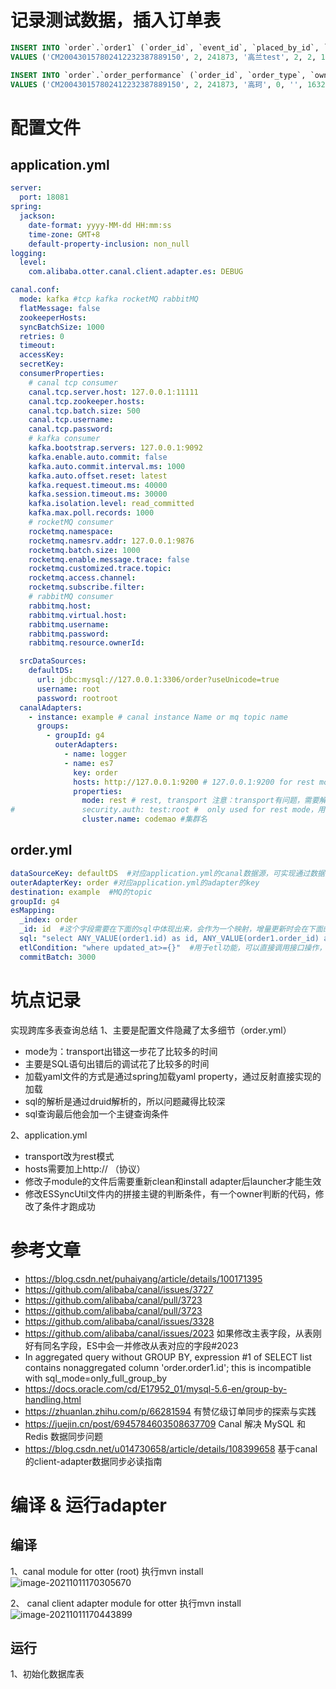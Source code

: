 # 记录测试数据，插入订单表
```sql
INSERT INTO `order`.`order1` (`order_id`, `event_id`, `placed_by_id`, `placed_by`, `placed_method`, `order_type`, `is_renewed`, `has_after_sale`, `is_exchanged`, `has_gifts`, `is_group`, `delay_shipping`, `group_code`, `state`, `order_remark`, `customer_id`, `customer_phone_number`, `encrypted_customer_phone_number`, `hashed_customer_phone_number`, `customer_union_id`, `customer_open_id`, `third_party_order_id`, `platform`, `currency`, `overseas_order`, `paid_deposit`, `total_discount`, `original_total`, `subtotal`, `total`, `actual_payment`, `payment_option`, `first_paid_at`, `paid_at`, `expired_at`, `closed_at`, `cancelled_at`, `finished_at`, `cancellation_reason`, `closed_reason_id`, `closed_reason`, `review_state`, `payment_state`, `check_state`, `shipping_state`, `contract_id`, `business_type_id`, `business_unit_id`, `business_code`, `use_points`, `shipped_at`, `placed_at`, `updated_at`)
VALUES ('CM200430157802412232387889150', 2, 241873, '高兰test', 2, 2, 1, 0, 0, 0, 0, 0, '', 127, '自动化测试创建订单', 1000845917, '', '00$$sgCKSRQ0jc8Jfc6S3rt+OQ==', '4683d12884f5175b494409b538d1519e38341ac3e24e6c35ed406d078e8f85bb', '', '240701', '', 5, 'CNY', 0, 0.00, 0.00, 0.10, 0.10, 0.10, 0.10, 1, 1588215781, 1588215781, 0, 0, 0, 0, '', 0, '', 105, 206, 303, 403, 0, 1, 13, 'ROCKET_headteacher', 100000000, 1588215782, 1588215780, 1617250363);

INSERT INTO `order`.`order_performance` (`order_id`, `order_type`, `owner_id`, `owner`, `handled_by_id`, `handled_by`, `created_at`, `updated_at`)
VALUES ('CM200430157802412232387889150', 2, 241873, '高珂', 0, '', 1632981600, 1632981600);
```

# 配置文件

## application.yml
```yaml
server:
  port: 18081
spring:
  jackson:
    date-format: yyyy-MM-dd HH:mm:ss
    time-zone: GMT+8
    default-property-inclusion: non_null
logging:
  level:
    com.alibaba.otter.canal.client.adapter.es: DEBUG

canal.conf:
  mode: kafka #tcp kafka rocketMQ rabbitMQ
  flatMessage: false
  zookeeperHosts:
  syncBatchSize: 1000
  retries: 0
  timeout:
  accessKey:
  secretKey:
  consumerProperties:
    # canal tcp consumer
    canal.tcp.server.host: 127.0.0.1:11111
    canal.tcp.zookeeper.hosts:
    canal.tcp.batch.size: 500
    canal.tcp.username:
    canal.tcp.password:
    # kafka consumer
    kafka.bootstrap.servers: 127.0.0.1:9092
    kafka.enable.auto.commit: false
    kafka.auto.commit.interval.ms: 1000
    kafka.auto.offset.reset: latest
    kafka.request.timeout.ms: 40000
    kafka.session.timeout.ms: 30000
    kafka.isolation.level: read_committed
    kafka.max.poll.records: 1000
    # rocketMQ consumer
    rocketmq.namespace:
    rocketmq.namesrv.addr: 127.0.0.1:9876
    rocketmq.batch.size: 1000
    rocketmq.enable.message.trace: false
    rocketmq.customized.trace.topic:
    rocketmq.access.channel:
    rocketmq.subscribe.filter:
    # rabbitMQ consumer
    rabbitmq.host:
    rabbitmq.virtual.host:
    rabbitmq.username:
    rabbitmq.password:
    rabbitmq.resource.ownerId:

  srcDataSources:
    defaultDS:
      url: jdbc:mysql://127.0.0.1:3306/order?useUnicode=true
      username: root
      password: rootroot
  canalAdapters:
    - instance: example # canal instance Name or mq topic name
      groups:
        - groupId: g4
          outerAdapters:
            - name: logger
            - name: es7
              key: order
              hosts: http://127.0.0.1:9200 # 127.0.0.1:9200 for rest mode，切记，一定要带上协议(http://)
              properties:
                mode: rest # rest, transport 注意：transport有问题，需要解决lucene50问题
#               security.auth: test:root #  only used for rest mode，用于连接elasticsearch的密码
                cluster.name: codemao #集群名
```

## order.yml
```yaml
dataSourceKey: defaultDS  #对应application.yml的canal数据源，可实现通过数据源来动态加载配置
outerAdapterKey: order #对应application.yml的adapter的key
destination: example  #MQ的topic
groupId: g4
esMapping:
  _index: order
  _id: id  #这个字段需要在下面的sql中体现出来，会作为一个映射，增量更新时会在下面的sql加上一个where order1.id=xxx的语句
  sql: "select ANY_VALUE(order1.id) as id, ANY_VALUE(order1.order_id) as order_id, ANY_VALUE(order1.placed_at) as placed_at, ANY_VALUE(order1.updated_at) as updated_at, ANY_VALUE(order1.placed_by_id) as placed_by_id, ANY_VALUE(performance.owner_id) as owner_id, ANY_VALUE(employee.department_id) as department_id ,MIN(organization.admin_tree_path) AS admin_tree_path from order1 LEFT JOIN `order`.order_performance performance on performance.order_id = order1.order_id LEFT JOIN internal_account.user_employee  employee ON employee.user_id = performance.owner_id LEFT JOIN ( SELECT id, admin_tree_path FROM internal_account.organization WHERE organization.admin_tree_path IS NOT NULL ) organization ON organization.id = employee.department_id"
  etlCondition: "where updated_at>={}"  #用于etl功能，可以直接调用接口操作，{}为接口的传参，写死无效，必须通过接口传
  commitBatch: 3000
```


# 坑点记录
实现跨库多表查询总结
1、主要是配置文件隐藏了太多细节（order.yml） 
* mode为：transport出错这一步花了比较多的时间
* 主要是SQL语句出错后的调试花了比较多的时间
* 加载yaml文件的方式是通过spring加载yaml property，通过反射直接实现的加载
* sql的解析是通过druid解析的，所以问题藏得比较深
* sql查询最后他会加一个主键查询条件

2、application.yml
* transport改为rest模式
* hosts需要加上http://  （协议）
* 修改子module的文件后需要重新clean和install adapter后launcher才能生效
* 修改ESSyncUtil文件内的拼接主键的判断条件，有一个owner判断的代码，修改了条件才跑成功

# 参考文章
* https://blog.csdn.net/puhaiyang/article/details/100171395
* https://github.com/alibaba/canal/issues/3727
* https://github.com/alibaba/canal/pull/3723
* https://github.com/alibaba/canal/pull/3723
* https://github.com/alibaba/canal/issues/3328
* https://github.com/alibaba/canal/issues/2023 
    如果修改主表字段，从表刚好有同名字段，ES中会一并修改从表对应的字段#2023
* In aggregated query without GROUP BY, expression #1 of SELECT list contains nonaggregated column 'order.order1.id'; this is incompatible with sql_mode=only_full_group_by
* https://docs.oracle.com/cd/E17952_01/mysql-5.6-en/group-by-handling.html
* https://zhuanlan.zhihu.com/p/66281594   有赞亿级订单同步的探索与实践
* https://juejin.cn/post/6945784603508637709  Canal 解决 MySQL 和 Redis 数据同步问题
* https://blog.csdn.net/u014730658/article/details/108399658  基于canal的client-adapter数据同步必读指南


# 编译 & 运行adapter
## 编译
1、canal module for otter (root)
执行mvn install
![image-20211011170305670](https://tva1.sinaimg.cn/large/008i3skNgy1gvbhb8t8nwj60a70740su02.jpg)

2、 canal client adapter module for otter
执行mvn install
![image-20211011170443899](https://tva1.sinaimg.cn/large/008i3skNgy1gvbhcvv82uj60bu06vaa302.jpg)

## 运行
1、初始化数据库表